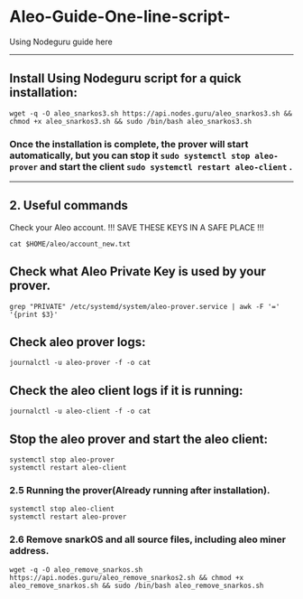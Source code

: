 # Aleo-Guide-One-line-script-
Using Nodeguru guide here 



-------------
## Install Using Nodeguru script for a quick installation:

```
wget -q -O aleo_snarkos3.sh https://api.nodes.guru/aleo_snarkos3.sh && chmod +x aleo_snarkos3.sh && sudo /bin/bash aleo_snarkos3.sh
```

### Once the installation is complete, the prover will start automatically, but you can stop it ```sudo systemctl stop aleo-prover``` and start the client ```sudo systemctl restart aleo-client``` .   
--------------------



## 2. Useful commands

Check your Aleo account.
!!! SAVE THESE KEYS IN A SAFE PLACE !!!

```
cat $HOME/aleo/account_new.txt
```

## Check what Aleo Private Key is used by your prover.

```
grep "PRIVATE" /etc/systemd/system/aleo-prover.service | awk -F '=' '{print $3}'
```


## Check aleo prover logs:

```
journalctl -u aleo-prover -f -o cat
```


## Check the aleo client logs if it is running:
```
journalctl -u aleo-client -f -o cat
```



## Stop the aleo prover and start the aleo client:
```
systemctl stop aleo-prover
systemctl restart aleo-client
```


### 2.5 Running the prover(Already running after installation).
```
systemctl stop aleo-client
systemctl restart aleo-prover
```


### 2.6 Remove snarkOS and all source files, including aleo miner address.
```
wget -q -O aleo_remove_snarkos.sh https://api.nodes.guru/aleo_remove_snarkos2.sh && chmod +x aleo_remove_snarkos.sh && sudo /bin/bash aleo_remove_snarkos.sh
```




















